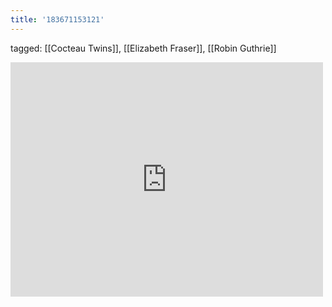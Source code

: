 ```yaml
---
title: '183671153121'
---
```

tagged: [[Cocteau Twins]], [[Elizabeth Fraser]], [[Robin Guthrie]]
<iframe allow="accelerometer; autoplay; clipboard-write; encrypted-media; gyroscope; picture-in-picture" allowfullscreen="" frameborder="0" height="375" id="youtube_iframe" src="https://www.youtube.com/embed/mPKNIuMyva8?feature=oembed&amp;enablejsapi=1&amp;origin=https://safe.txmblr.com&amp;wmode=opaque" width="500"></iframe>